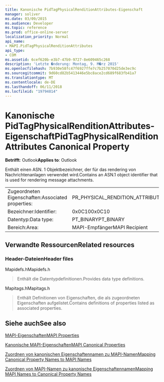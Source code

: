 ```yaml
---
title: Kanonische PidTagPhysicalRenditionAttributes-Eigenschaft
manager: soliver
ms.date: 03/09/2015
ms.audience: Developer
ms.topic: reference
ms.prod: office-online-server
localization_priority: Normal
api_name:
- MAPI.PidTagPhysicalRenditionAttributes
api_type:
- COM
ms.assetid: 6cef620b-e3b7-47b9-9727-8e609465c268
description: 'Letzte �nderung: Montag, 9. M�rz 2015'
ms.openlocfilehash: 7b930e58fc47f6927ffe7c7b257070d25de3ec9c
ms.sourcegitcommit: 9d60cd82b5413446e5bc8ace2cd689f683fb41a7
ms.translationtype: MT
ms.contentlocale: de-DE
ms.lasthandoff: 06/11/2018
ms.locfileid: "19794814"
---
```

# <a name="pidtagphysicalrenditionattributes-canonical-property"></a><span data-ttu-id="de6f0-103">Kanonische PidTagPhysicalRenditionAttributes-Eigenschaft</span><span class="sxs-lookup"><span data-stu-id="de6f0-103">PidTagPhysicalRenditionAttributes Canonical Property</span></span>

  
  
<span data-ttu-id="de6f0-104">**Betrifft**: Outlook</span><span class="sxs-lookup"><span data-stu-id="de6f0-104">**Applies to**: Outlook</span></span> 
  
<span data-ttu-id="de6f0-105">Enthält einen ASN. 1 Objektbezeichner, der für das rendering von Nachrichtenanlagen verwendet wird.</span><span class="sxs-lookup"><span data-stu-id="de6f0-105">Contains an ASN.1 object identifier that is used for rendering message attachments.</span></span>
  
|||
|:-----|:-----|
|<span data-ttu-id="de6f0-106">Zugeordneten Eigenschaften:</span><span class="sxs-lookup"><span data-stu-id="de6f0-106">Associated properties:</span></span>  <br/> |<span data-ttu-id="de6f0-107">PR_PHYSICAL_RENDITION_ATTRIBUTES</span><span class="sxs-lookup"><span data-stu-id="de6f0-107">PR_PHYSICAL_RENDITION_ATTRIBUTES</span></span>  <br/> |
|<span data-ttu-id="de6f0-108">Bezeichner:</span><span class="sxs-lookup"><span data-stu-id="de6f0-108">Identifier:</span></span>  <br/> |<span data-ttu-id="de6f0-109">0x0C10</span><span class="sxs-lookup"><span data-stu-id="de6f0-109">0x0C10</span></span>  <br/> |
|<span data-ttu-id="de6f0-110">Datentyp:</span><span class="sxs-lookup"><span data-stu-id="de6f0-110">Data type:</span></span>  <br/> |<span data-ttu-id="de6f0-111">PT_BINARY</span><span class="sxs-lookup"><span data-stu-id="de6f0-111">PT_BINARY</span></span>  <br/> |
|<span data-ttu-id="de6f0-112">Bereich:</span><span class="sxs-lookup"><span data-stu-id="de6f0-112">Area:</span></span>  <br/> |<span data-ttu-id="de6f0-113">MAPI-Empfänger</span><span class="sxs-lookup"><span data-stu-id="de6f0-113">MAPI Recipient</span></span>  <br/> |
   
## <a name="related-resources"></a><span data-ttu-id="de6f0-114">Verwandte Ressourcen</span><span class="sxs-lookup"><span data-stu-id="de6f0-114">Related resources</span></span>

### <a name="header-files"></a><span data-ttu-id="de6f0-115">Header-Dateien</span><span class="sxs-lookup"><span data-stu-id="de6f0-115">Header files</span></span>

<span data-ttu-id="de6f0-116">Mapidefs.h</span><span class="sxs-lookup"><span data-stu-id="de6f0-116">Mapidefs.h</span></span>
  
> <span data-ttu-id="de6f0-117">Enthält die Datentypdefinitionen.</span><span class="sxs-lookup"><span data-stu-id="de6f0-117">Provides data type definitions.</span></span>
    
<span data-ttu-id="de6f0-118">Mapitags.h</span><span class="sxs-lookup"><span data-stu-id="de6f0-118">Mapitags.h</span></span>
  
> <span data-ttu-id="de6f0-119">Enthält Definitionen von Eigenschaften, die als zugeordneten Eigenschaften aufgelistet.</span><span class="sxs-lookup"><span data-stu-id="de6f0-119">Contains definitions of properties listed as associated properties.</span></span>
    
## <a name="see-also"></a><span data-ttu-id="de6f0-120">Siehe auch</span><span class="sxs-lookup"><span data-stu-id="de6f0-120">See also</span></span>



[<span data-ttu-id="de6f0-121">MAPI-Eigenschaften</span><span class="sxs-lookup"><span data-stu-id="de6f0-121">MAPI Properties</span></span>](mapi-properties.md)
  
[<span data-ttu-id="de6f0-122">Kanonische MAPI-Eigenschaften</span><span class="sxs-lookup"><span data-stu-id="de6f0-122">MAPI Canonical Properties</span></span>](mapi-canonical-properties.md)
  
[<span data-ttu-id="de6f0-123">Zuordnen von kanonischen Eigenschaftennamen zu MAPI-Namen</span><span class="sxs-lookup"><span data-stu-id="de6f0-123">Mapping Canonical Property Names to MAPI Names</span></span>](mapping-canonical-property-names-to-mapi-names.md)
  
[<span data-ttu-id="de6f0-124">Zuordnen von MAPI-Namen zu kanonische Eigenschaftennamen</span><span class="sxs-lookup"><span data-stu-id="de6f0-124">Mapping MAPI Names to Canonical Property Names</span></span>](mapping-mapi-names-to-canonical-property-names.md)

